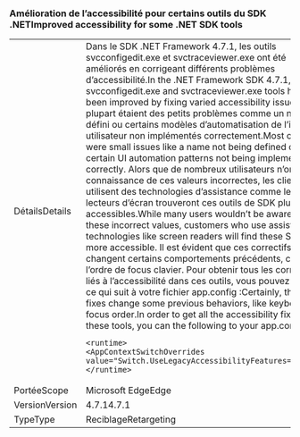 ### <a name="improved-accessibility-for-some-net-sdk-tools"></a><span data-ttu-id="53425-101">Amélioration de l’accessibilité pour certains outils du SDK .NET</span><span class="sxs-lookup"><span data-stu-id="53425-101">Improved accessibility for some .NET SDK tools</span></span>

|   |   |
|---|---|
|<span data-ttu-id="53425-102">Détails</span><span class="sxs-lookup"><span data-stu-id="53425-102">Details</span></span>|<span data-ttu-id="53425-103">Dans le SDK .NET Framework 4.7.1, les outils svcconfigedit.exe et svctraceviewer.exe ont été améliorés en corrigeant différents problèmes d’accessibilité.</span><span class="sxs-lookup"><span data-stu-id="53425-103">In the .NET Framework SDK 4.7.1, the svcconfigedit.exe and svctraceviewer.exe tools have been improved by fixing varied accessibility issues.</span></span> <span data-ttu-id="53425-104">La plupart étaient des petits problèmes comme un nom non défini ou certains modèles d’automatisation de l’interface utilisateur non implémentés correctement.</span><span class="sxs-lookup"><span data-stu-id="53425-104">Most of these were small issues like a name not being defined or certain UI automation patterns not being implemented correctly.</span></span> <span data-ttu-id="53425-105">Alors que de nombreux utilisateurs n’ont pas connaissance de ces valeurs incorrectes, les clients qui utilisent des technologies d’assistance comme les lecteurs d’écran trouveront ces outils de SDK plus accessibles.</span><span class="sxs-lookup"><span data-stu-id="53425-105">While many users wouldn’t be aware of these incorrect values, customers who use assistive technologies like screen readers will find these SDK tools more accessible.</span></span> <span data-ttu-id="53425-106">Il est évident que ces correctifs changent certains comportements précédents, comme l’ordre de focus clavier. Pour obtenir tous les correctifs liés à l’accessibilité dans ces outils, vous pouvez ajouter ce qui suit à votre fichier app.config :</span><span class="sxs-lookup"><span data-stu-id="53425-106">Certainly, these fixes change some previous behaviors, like keyboard focus order.In order to get all the accessibility fixes in these tools, you can the following to your app.config file:</span></span><pre><code class="language-xml">&lt;runtime&gt;&#13;&#10;&lt;AppContextSwitchOverrides value=&quot;Switch.UseLegacyAccessibilityFeatures=false&quot;/&gt;&#13;&#10;&lt;/runtime&gt;&#13;&#10;</code></pre>|
|<span data-ttu-id="53425-107">Portée</span><span class="sxs-lookup"><span data-stu-id="53425-107">Scope</span></span>|<span data-ttu-id="53425-108">Microsoft Edge</span><span class="sxs-lookup"><span data-stu-id="53425-108">Edge</span></span>|
|<span data-ttu-id="53425-109">Version</span><span class="sxs-lookup"><span data-stu-id="53425-109">Version</span></span>|<span data-ttu-id="53425-110">4.7.1</span><span class="sxs-lookup"><span data-stu-id="53425-110">4.7.1</span></span>|
|<span data-ttu-id="53425-111">Type</span><span class="sxs-lookup"><span data-stu-id="53425-111">Type</span></span>|<span data-ttu-id="53425-112">Reciblage</span><span class="sxs-lookup"><span data-stu-id="53425-112">Retargeting</span></span>|

